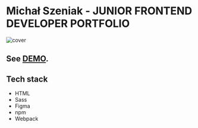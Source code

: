# Michał Szeniak - JUNIOR FRONTEND DEVELOPER PORTFOLIO
![cover](https://michalszeniak.github.io/og.png)

## See [DEMO](michalszeniak.github.io).

## Tech stack
* HTML
* Sass
* Figma
* npm
* Webpack
